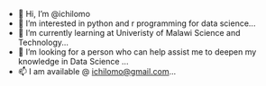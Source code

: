 - 👋 Hi, I’m @ichilomo
- 👀 I’m interested in  python and r programming for data science...
- 🌱 I’m currently learning  at Univeristy of Malawi Science and Technology...
- 💞️ I’m looking  for a person who can help assist me to deepen my knowledge in Data Science ...
- 📫 I am available @ ichilomo@gmail.com...
